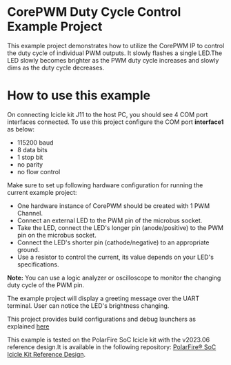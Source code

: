 # CorePWM Duty Cycle Control Example Project

This example project demonstrates how to utilize the CorePWM IP to control the
duty cycle of individual PWM outputs. It slowly flashes a single LED.The LED
slowly becomes brighter as the PWM duty cycle increases and slowly dims as the
duty cycle decreases.

# How to use this example
On connecting Icicle kit J11 to the host PC, you should see 4 COM port interfaces
connected. To use this project configure the COM port **interface1** as below:
 - 115200 baud
 - 8 data bits
 - 1 stop bit
 - no parity
 - no flow control

Make sure to set up following hardware configuration for running the current
example project:
   - One hardware instance of CorePWM should be created with 1 PWM Channel.
   - Connect an external LED to the PWM pin of the microbus socket.
   - Take the LED, connect the LED's longer pin (anode/positive) to the PWM pin
     on the microbus socket.
   - Connect the LED's shorter pin (cathode/negative) to an appropriate ground.
   - Use a resistor to control the current, its value depends on your LED's
     specifications.

**Note:** You can use a logic analyzer or oscilloscope to monitor the changing
duty cycle of the PWM pin.

The example project will display a greeting message over the UART terminal. User
can notice the LED's brightness changing.

This project provides build configurations and debug launchers as explained [here](https://mi-v-ecosystem.github.io/redirects/polarfire-soc-documentation-master_README)

This example is tested on the PolarFire SoC Icicle kit with the v2023.06
reference design.It is available in the following repository:
[PolarFire® SoC Icicle Kit Reference Design](https://mi-v-ecosystem.github.io/redirects/repo-icicle-kit-reference-design).
